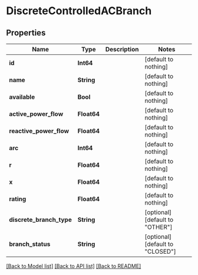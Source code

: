# DiscreteControlledACBranch

## Properties

Name | Type | Description | Notes
------------ | ------------- | ------------- | -------------
**id** | **Int64** |  | [default to nothing]
**name** | **String** |  | [default to nothing]
**available** | **Bool** |  | [default to nothing]
**active_power_flow** | **Float64** |  | [default to nothing]
**reactive_power_flow** | **Float64** |  | [default to nothing]
**arc** | **Int64** |  | [default to nothing]
**r** | **Float64** |  | [default to nothing]
**x** | **Float64** |  | [default to nothing]
**rating** | **Float64** |  | [default to nothing]
**discrete_branch_type** | **String** |  | [optional] [default to "OTHER"]
**branch_status** | **String** |  | [optional] [default to "CLOSED"]

[[Back to Model list]](../README.md#models) [[Back to API list]](../README.md#api-endpoints) [[Back to README]](../README.md)
